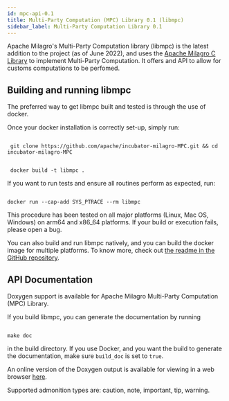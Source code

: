```yaml
---
id: mpc-api-0.1
title: Multi-Party Computation (MPC) Library 0.1 (libmpc)
sidebar_label: Multi-Party Computation Library 0.1
---
```

Apache Milagro's Multi-Party Computation library (libmpc) is the latest addition to the project (as of June 2022), and uses the [Apache Milagro C Library](/docs/amcl-c-api-2.0.0) to implement Multi-Party Computation. It offers and API to allow for customs computations to be perfomed.

## Building and running libmpc

The preferred way to get libmpc built and tested is through the use of docker.

Once your docker installation is correctly set-up, simply run:

```

 git clone https://github.com/apache/incubator-milagro-MPC.git && cd incubator-milagro-MPC

```

```

 docker build -t libmpc .

```

If you want to run tests and ensure all routines perform as expected, run:

```

docker run --cap-add SYS_PTRACE --rm libmpc

```

This procedure has been tested on all major platforms (Linux, Mac OS, Windows) on arm64 and x86_64 platforms. If your build or execution fails, please open a bug.

You can also build and run libmpc natively, and you can build the docker image for multiple platforms. To know more, check out [the readme in the GitHub repository](https://github.com/apache/incubator-milagro-MPC).

## API Documentation

Doxygen support is available for Apache Milagro Multi-Party Computation (MPC) Library.

If you build libmpc, you can generate the documentation by running

```

make doc

```

in the build directory. If you use Docker, and you want the build to generate the documentation, make sure `build_doc` is set to `true`.

An online version of the Doxygen output is available for viewing in a web browser <a href="/mpcdocs/index.html" target="_blank">here</a>.


Supported admonition types are: caution, note, important, tip, warning.

